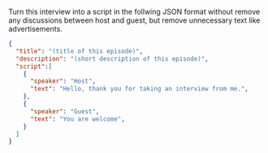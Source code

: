 Turn this interview into a script in the follwing JSON format without remove any discussions between host and guest, but remove unnecessary text like advertisements. 

```json
{
  "title": "(title of this episode)",
  "description": "(short description of this episode)",
  "script":[
    {
      "speaker": "Host",
      "text": "Hello, thank you for taking an interview from me.",
    },
    {
      "speaker": "Guest",
      "text": "You are welcome",
    }
  ]
}
```
